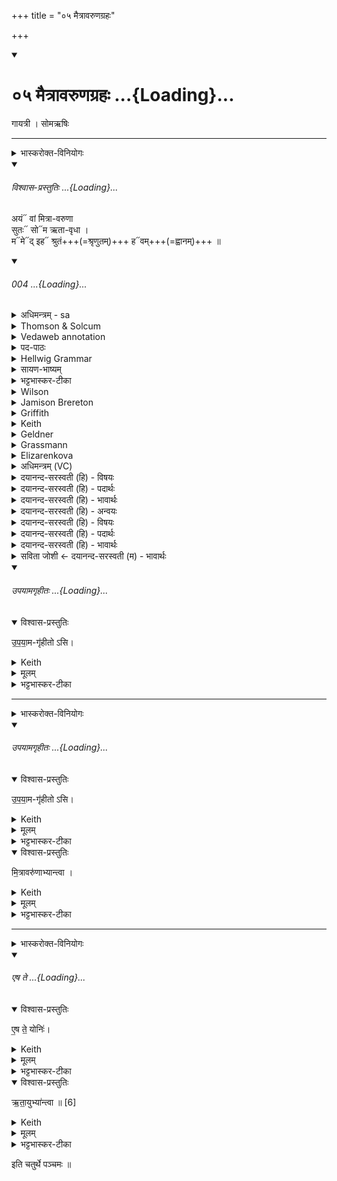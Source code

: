 +++
title = "०५ मैत्रावरुणग्रहः"

+++
<div class="js_include" includetitle="true" newlevelforh1="1" unfilled url="/vedAH_yajuH/taittirIyam/sArasvata-vibhAgaH/saMhitA/sarva-prastutiH/1/4_somAbhiShavAdi/05_maitrAvaruNagrahaH">
<details open><summary><h1>०५ मैत्रावरुणग्रहः ...{Loading}...</h1></summary>

गायत्री । सोमऋषिः
_______
<details><summary>भास्करोक्त-विनियोगः</summary>

1मैत्रावरुणं गृह्णाति - अयं वामिति गायत्र्या त्रिपदया ॥
</details>
<div class="js_include" includetitle="plain" newlevelforh1="5" title="विश्वास-प्रस्तुतिः" unfilled="" url="/vedAH_Rk/shAkalam/saMhitA/vishvAsa-prastutiH/02/041/04_ayaM_vAM.md">
<details open><summary><h6>विश्वास-प्रस्तुतिः ...{Loading}...</h6></summary>

अयं᳓ वां मित्रा-वरुणा  
सुतः᳓ सो᳓म ऋता-वृधा ।  
म᳓मे᳓द् इह᳓ श्रुतं+++(=श्रृणुतम्)+++ ह᳓वम्+++(=ह्वानम्)+++ ॥

</details>
</div>
<div class="js_include" includetitle="false" newlevelforh1="5" unfilled="" url="/vedAH_Rk/shAkalam/saMhitA/sarvASh_TIkAH/02/041/04_ayaM_vAM.md">
<details open><summary><h6>004 ...{Loading}...</h6></summary>
<details><summary>अधिमन्त्रम् - sa</summary>

- देवता - मित्रावरुणौ
- ऋषिः - गृत्समद (आङ्गिरसः शौनहोत्रः पश्चाद्) भार्गवः शौनकः
- छन्दः - त्रिष्टुप्
</details>

<details><summary>Thomson & Solcum</summary>

अयं᳓ वाम् मित्रावरुणा  
सुतः᳓ सो᳓म ऋतावृधा  
म᳓मे᳓द् इह᳓ श्रुतं ह᳓वम्
</details>

<details><summary>Vedaweb annotation</summary>

_________
**Strata**  
Normal

_________
**Pāda-label**  
genre M  
genre M;; repeated line  
genre M
_________
**Morph**  
ayám ← ayám (pronoun)  
{case:NOM, gender:M, number:SG}

mitrāvaruṇā ← mitrā́váruṇa- (nominal stem)  
{case:VOC, gender:M, number:DU}

vām ← tvám (pronoun)  
{case:ACC, number:DU}

r̥tāvr̥dhā ← r̥tāvŕ̥dh- (nominal stem)  
{case:VOC, gender:M, number:DU}

sómaḥ ← sóma- (nominal stem)  
{case:NOM, gender:M, number:SG}

sutáḥ ← √su- (root)  
{case:NOM, gender:M, number:SG, non-finite:PPP}

hávam ← háva- (nominal stem)  
{case:ACC, gender:M, number:SG}

ihá ← ihá (invariable)  
{}

ít ← ít (invariable)  
{}

máma ← ahám (pronoun)  
{case:GEN, number:SG}

śrutam ← √śru- (root)  
{number:DU, person:2, mood:IND, tense:AOR, voice:ACT}

</details>

<details><summary>पद-पाठः</summary>

अ॒यम् । वा॒म् । मि॒त्रा॒व॒रु॒णा॒ । सु॒तः । सोमः॑ । ऋ॒त॒ऽवृ॒धा॒ ।  
मम॑ । इत् । इ॒ह । श्रु॒त॒म् । हव॑म् ॥
</details>

<details><summary>Hellwig Grammar</summary>

-   *ayaṃ* ← *ayam* ← *idam*
- \[noun\], nominative, singular, masculine
- “this; he,she,it (pers. pron.); here.”

_________

- *vām* ← *tvad*
- \[noun\], dative, dual
- “you.”

_________

- *mitrāvaruṇā* ← *mitrāvaruṇa*
- \[noun\], vocative, dual, masculine
- “Varuna; Mitra.”

_________

- *sutaḥ* ← *su*
- \[verb noun\], nominative, singular
- “press out; su.”

_________

- *soma* ← *somaḥ* ← *soma*
- \[noun\], nominative, singular, masculine
- “Soma; moon; soma \[word\]; Candra.”

_________

- *ṛtāvṛdhā* ← *ṛtāvṛdh*
- \[noun\], vocative, dual, masculine
- “sincere.”

_________

- *mamed* ← *mama* ← *mad*
- \[noun\], genitive, singular
- “I; mine.”

_________

- *mamed* ← *id*
- \[adverb\]
- “indeed; assuredly; entirely.”

_________

- *iha*
- \[adverb\]
- “here; now; in this world; now; below; there; here; just.”

_________

- *śrutaṃ* ← *śrutam* ← *śru*
- \[verb\], dual, Aorist imperative
- “listen; come to know; hear; hear; listen; study; heed; learn.”

_________

- *havam* ← *hava*
- \[noun\], accusative, singular, masculine
- “invocation.”

_________

</details>

<details><summary>सायण-भाष्यम्</summary>

मित्रावरुणा हेमित्रावरुणौ वांयुवाभ्यां अयंसोमः सुतः अभिषुतः ऋतावृधा हेसत्यस्य यज्ञस्यवावर्धकौ ममेत् ममैवइहास्मिन्यज्ञे हवमाह्वानं श्रुतं श्रृणुतम् ॥ ४ ॥
</details>

<details><summary>भट्टभास्कर-टीका</summary>

हे मित्रावरुणा मित्रावरुणौ, ऋतावृव्धा ऋतावृधौ, ऋतस्य सत्यस्य यज्ञस्य वा वर्धयितारौ । उभयत्र 'सुपां सुछुक्' इत्याकारः । 'वृधेः क्विप्' 'अन्येषामपि दृश्यते' इत्युपपदस्य दीर्घः । अयं सोमः वां युवयोः अर्थाय सुतः अभिषुतः । इदिति हेतौ । यस्मादेवं तस्मादिहास्मिन्कर्मणि मम हवमाह्वानं श्रुतं श्रुणुतम् । श्रुत्वा चागत्य सोमं पिबतमित्यर्थः । 'भावेनुपसर्गस्य' इति ह्वयतेरप्सम्प्रसारणं च । शृणोतेर्लेटि 'बहुलं छन्दसि' इति शपो लुक् ॥
</details>

<details><summary>Wilson</summary>

_________
**English translation:**  

“This libation is offered to you, **Mitra** and **Varuṇa**, cherishers of truth; hear, verily, this my present invocatioṇ”
</details>

<details><summary>Jamison Brereton</summary>

Here is the soma pressed for you, o Mitra and Varuṇa, who are strong  through truth.  
Heed just my call here.
</details>

<details><summary>Griffith</summary>

This Soma hath been shed for you, Lawstrengtheners, Mitra-Varuna!  
     Listen ye here to this my call.
</details>

<details><summary>Keith</summary>

This Soma is pressed for you, O Mitra and Varuna,  
Who prosper holy order;  
Hearken ye now to my supplication.
</details>

<details><summary>Geldner</summary>

Dieser Soma ist für euch, Mitra und Varuna, gepreßt, ihr Wahrheitsmehrer. Höret hier auf meinen Ruf!
</details>

<details><summary>Grassmann</summary>

O heil'ge Mitra-Varuna, gepresst ist dieser Soma euch; O höret recht auf meinen Ruf.
</details>

<details><summary>Elizarenkova</summary>

Этот сома выжат для вас,  
О Митра-Варуна, умножающие (вселенский) закон.  
Только мой зов услышьте здесь!
</details>

<details><summary>अधिमन्त्रम् (VC)</summary>

- मित्रावरुणौ
- गृत्समदः शौनकः
- गायत्री
- षड्जः
</details>

<details><summary>दयानन्द-सरस्वती (हि) - विषयः</summary>

फिर उसी विषय को कहते हैं।
</details>

<details><summary>दयानन्द-सरस्वती (हि) - पदार्थः</summary>

पदार्थान्वयभाषाः -  हे (तावृधा) सत्य से बड़े हुए (मित्रावरुणा) प्राण और उदान के समान वर्त्तमान अध्यापको ! जो (अयम्) यह (वाम्) तुम दोनों से (सोमः) ओषधियों का रस (सुतः) उत्पन्न हुआ उसको पीके (इत्) ही (इह) यहाँ (मम) मेरे (हवम्) आह्वान को (श्रुतम्) सुनिये ॥४॥
</details>

<details><summary>दयानन्द-सरस्वती (हि) - भावार्थः</summary>

भावार्थभाषाः -  जैसे वायु सबसे रस को ग्रहण कर वर्षाते हैं, वैसे ही सत्य विद्याओं को सुनकर सबके लिये सुख देना चाहिये ॥४॥
</details>

<details><summary>दयानन्द-सरस्वती (हि) - अन्वयः</summary>

अन्वय:  हे तावृधा मित्रावरुणा योऽयं वा सोमः सुतस्तत्पीत्वेदिह मम हवं श्रुतम् ॥४॥
</details>

<details><summary>दयानन्द-सरस्वती (हि) - विषयः</summary>

पुनस्तमेव विषयमाह।
</details>

<details><summary>दयानन्द-सरस्वती (हि) - पदार्थः</summary>

पदार्थान्वयभाषाः -  (अयम्) (वाम्) युवाभ्याम् (मित्रावरुणा) प्राणोदानवद्वर्त्तमानौ (सुतः) निष्पादितः (सोमः) (तावृधा) सत्येन वृद्धौ (मम) (इत्) (इह) (श्रुतम्) (हवम्) ॥४॥
</details>

<details><summary>दयानन्द-सरस्वती (हि) - भावार्थः</summary>

भावार्थभाषाः -  यथा वायवः सर्वस्माद्रसं गृहीत्वा वर्षयन्ति तथैव सत्या विद्याः श्रुत्वा सर्वेभ्यः सुखं देयम् ॥४॥
</details>

<details><summary>सविता जोशी ← दयानन्द-सरस्वती (म) - भावार्थः</summary>

भावार्थभाषाः -  जसे वायू सर्वांकडून रस ग्रहण करून वृष्टी करतात तसेच सत्य विद्येचे श्रवण करून सर्वांना सुख दिले पाहिजे. ॥ ४ ॥
</details>
</details>
</div>
<div class="js_include" includetitle="false" newlevelforh1="5" unfilled="" url="/vedAH_yajuH/taittirIyam/sArasvata-vibhAgaH/saMhitA/yajuH/sarva-prastutiH/1/4_somAbhiShavAdi/03_antaryAmagrahaH/upayAmagRhItaH.md">
<details open><summary><h6>उपयामगृहीतः ...{Loading}...</h6></summary>
<details open><summary>विश्वास-प्रस्तुतिः</summary>

उ॒प॒या॒म-गृ॑हीतो ऽसि।
</details>

<details><summary>Keith</summary>

Thou art taken with a support/ foundation.
</details>

<details><summary>मूलम्</summary>

उ॒प॒या॒मगृ॑हीतोऽसि।
</details>

<details><summary>भट्टभास्कर-टीका</summary>

उपयम्यन्ते स्वात्मन्येव नियम्यन्ते भूतजातान्यस्मिन् अभिन्नेधिकरणे इत्युपयामः पृथ्वी । 'इयं वा उपयामः' इति ब्राह्मणम् । 'हलश्च' इति घञ्, थाथादिस्वरेणान्तोदात्तत्वम् । तेन गृहीतस्त्वमसि ; कोन्यस्त्वां गृहीतुं क्षम इति भावः ; पृथिव्यापो गृहीष्यामीतिवत् । 'तृतीया कर्मणि' इति पूर्वपदप्रकृतिस्वरत्वम् । यद्वा - उपयामार्थं पृथिव्यर्थं गृहीतोसीति ; हे सोम ।   

ननु 'स्वाहा त्वा सुभवस्सूर्याय' इति मन्त्रवर्णनात् सूर्यदेवत्यः कथं पृथिवीदेवत्यः स्यात् ? नैतद्देवताभिधानं ; पृथिवीवासिनां प्रजानां यागद्वारेण स्थित्यर्थं गृहीतोसीति स्तूयते । यद्वा - पृथिव्यपि देवतैवास्य 'उपयामगृहीतोसीत्याहादितिदेवत्यास्तेन' इति, अदितिः पृथ्वी । 'चतुर्थी' इति योगविभागात्समासः । 'क्ते च' इति पूर्वपदप्रकृतिस्वरत्वम् । 'इयं वा उपयामस्तस्मादिमां प्रजा अनु प्रजायन्ते' इति ब्राह्मणम् ॥

________________

उपयामगृहीतोसीति व्याख्यातम् । 'इयं वा उपयामः' तयैव गृहीतोसीति ।
</details>
</details>
</div>  

_______
<details><summary>भास्करोक्त-विनियोगः</summary>

इमामनुद्रुत्य उपयामगृहीतोसि मित्रावरुणाभ्यां त्वेति गृह्णाति ॥ 
</details>
<div class="js_include" includetitle="false" newlevelforh1="5" unfilled="" url="/vedAH_yajuH/taittirIyam/sArasvata-vibhAgaH/saMhitA/yajuH/sarva-prastutiH/1/4_somAbhiShavAdi/03_antaryAmagrahaH/upayAmagRhItaH.md">
<details open><summary><h6>उपयामगृहीतः ...{Loading}...</h6></summary>
<details open><summary>विश्वास-प्रस्तुतिः</summary>

उ॒प॒या॒म-गृ॑हीतो ऽसि।
</details>

<details><summary>Keith</summary>

Thou art taken with a support/ foundation.
</details>

<details><summary>मूलम्</summary>

उ॒प॒या॒मगृ॑हीतोऽसि।
</details>

<details><summary>भट्टभास्कर-टीका</summary>

उपयम्यन्ते स्वात्मन्येव नियम्यन्ते भूतजातान्यस्मिन् अभिन्नेधिकरणे इत्युपयामः पृथ्वी । 'इयं वा उपयामः' इति ब्राह्मणम् । 'हलश्च' इति घञ्, थाथादिस्वरेणान्तोदात्तत्वम् । तेन गृहीतस्त्वमसि ; कोन्यस्त्वां गृहीतुं क्षम इति भावः ; पृथिव्यापो गृहीष्यामीतिवत् । 'तृतीया कर्मणि' इति पूर्वपदप्रकृतिस्वरत्वम् । यद्वा - उपयामार्थं पृथिव्यर्थं गृहीतोसीति ; हे सोम ।   

ननु 'स्वाहा त्वा सुभवस्सूर्याय' इति मन्त्रवर्णनात् सूर्यदेवत्यः कथं पृथिवीदेवत्यः स्यात् ? नैतद्देवताभिधानं ; पृथिवीवासिनां प्रजानां यागद्वारेण स्थित्यर्थं गृहीतोसीति स्तूयते । यद्वा - पृथिव्यपि देवतैवास्य 'उपयामगृहीतोसीत्याहादितिदेवत्यास्तेन' इति, अदितिः पृथ्वी । 'चतुर्थी' इति योगविभागात्समासः । 'क्ते च' इति पूर्वपदप्रकृतिस्वरत्वम् । 'इयं वा उपयामस्तस्मादिमां प्रजा अनु प्रजायन्ते' इति ब्राह्मणम् ॥

________________

उपयामगृहीतोसीति व्याख्यातम् । 'इयं वा उपयामः' तयैव गृहीतोसीति ।
</details>
</details>
</div>
<details open><summary>विश्वास-प्रस्तुतिः</summary>

मि॒त्रावरु॑णाभ्यान्त्वा  ।
</details>

<details><summary>Keith</summary>

to Mitra and Varuna thee! 
</details>

<details><summary>मूलम्</summary>

मि॒त्रावरु॑णाभ्यान्त्वा  ।
</details>

<details><summary>भट्टभास्कर-टीका</summary>

'देवताद्वन्द्वे च' इति पूर्वोत्तरपदयोर्युगपत्प्रकृतिस्वरत्वम् ॥
</details>

_______
<details><summary>भास्करोक्त-विनियोगः</summary>

2एष ते योनिर् ऋतायुभ्यां त्वेति सादयति ॥   
</details>
<div class="js_include" includetitle="false" newlevelforh1="5" unfilled="" url="/vedAH_yajuH/taittirIyam/sArasvata-vibhAgaH/saMhitA/yajuH/sarva-prastutiH/1/4_somAbhiShavAdi/03_antaryAmagrahaH/eSha_te.md">
<details open><summary><h6>एष ते ...{Loading}...</h6></summary>
<details open><summary>विश्वास-प्रस्तुतिः</summary>

ए॒ष ते॒ योनिः॑।
</details>

<details><summary>Keith</summary>

This is thy birthplace;
</details>

<details><summary>मूलम्</summary>

ए॒ष ते॒ योनिः॑।
</details>

<details><summary>भट्टभास्कर-टीका</summary>

**एष ते योनिः** स्थानम् ।
</details>
</details>
</div>
<details open><summary>विश्वास-प्रस्तुतिः</summary>

ऋ॒ता॒युभ्या॑न्त्वा ॥  [6]
</details>

<details><summary>Keith</summary>

to the righteous thee!
</details>

<details><summary>मूलम्</summary>

ऋ॒ता॒युभ्या॑न्त्वा ॥  [6]
</details>

<details><summary>भट्टभास्कर-टीका</summary>

ऋतं सत्यं यज्ञं वा आत्मनो यजमानानां वा इच्छतीति **ऋतायुः** । ' छन्दसि परेच्छायामापै' इति क्यच्, 'न च्छन्दस्यपुत्रस्य' इतीत्वप्रति षेधः, 'क्याच्छन्दसि' इत्युप्रत्ययः । 'मित्रं देवा अब्रुवन्'  इत्यादि ब्राह्मणम्  । 'सोब्रवीद्वरं वृणै मह्यं चैवैष मित्राय च' इत्यादि च । 'तावब्रूतां वरं वृणावहा एक एवावत्पूर्वो ग्रहो गृह्यातै' इत्यादि च ॥

</details>

इति चतुर्थे पञ्चमः ॥  

</details>
</div>